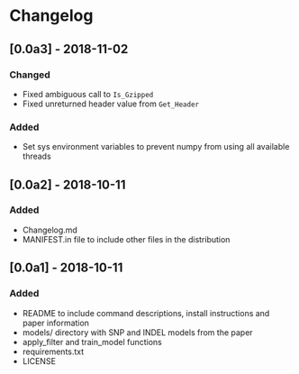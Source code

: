 # Changelog

## [0.0a3] - 2018-11-02
### Changed
- Fixed ambiguous call to `Is_Gzipped`
- Fixed unreturned header value from `Get_Header`

### Added
- Set sys environment variables to prevent numpy from using all available threads

## [0.0a2] - 2018-10-11
### Added
- Changelog.md
- MANIFEST.in file to include other files in the distribution

## [0.0a1] - 2018-10-11
### Added
- README to include command descriptions, install instructions and paper information
- models/ directory with SNP and INDEL models from the paper
- apply_filter and train_model functions
- requirements.txt
- LICENSE
